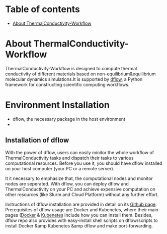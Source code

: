 # Table of contents
- [About ThermalConductivity-Workflow](#ThermalConductivity-Workflow)

# About ThermalConductivity-Workflow
ThermalConductivity-Workflow is designed to compute thermal conductivity of different materials based on non-equilibrium&amp;equilibrium molecular dynamics simulations.It is supported by [dflow](https://github.com/deepmodeling/dflow), a Python framework for constructing scientific computing workflows.

# Environment Installation
* dflow, the necessary package in the host environment
* 
## Installation of dflow
With the power of dflow, users can easily minitor the whole workflow of ThermalConductivity tasks and dispatch their tasks to various computational resources. Before you use it, you should have dflow installed on your host computer (your PC or a remote server).

It it necessary to emphasize that, the computational nodes and monitor nodes are seperated. With dflow, you can deploy dflow and ThermalConductivity on your PC and achieve expensive computation on other resources (like Slurm and Cloud Platform) without any further effort.

Instructions of dflow installation are provided in detail on its [Github page](https://github.com/deepmodeling/dflow#Installdflow). Prerequisites of dflow usage are Docker and Kubenetes, where their main pages ([Docker](https://docs.docker.com/engine/install/) &amp; [Kubenetes](https://kubernetes.io/docs/tasks/tools/) include how you can install them. Besides, dflow repo also provides with easy-install shell scripts on dflow/scripts to install Docker &amp Kubenetes &amp dflow and make port-forwarding.
